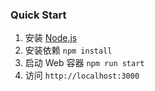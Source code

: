 ### Quick Start

1. 安装 [Node.js](https://nodejs.org/zh-cn)
2. 安装依赖 `npm install`
3. 启动 Web 容器 `npm run start`
4. 访问 `http://localhost:3000`
